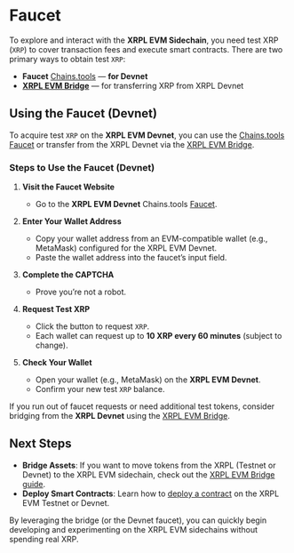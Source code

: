 # Faucet

To explore and interact with the **XRPL EVM Sidechain**, you need test XRP (`XRP`) to cover transaction fees and execute smart contracts. There are two primary ways to obtain test `XRP`:

- **Faucet** [Chains.tools](https://chains.tools/faucet/xrplevm) — **for Devnet**  
- **[XRPL EVM Bridge](../users/using-the-bridge.md)** — for transferring XRP from XRPL Devnet

## Using the Faucet (Devnet)

To acquire test `XRP` on the **XRPL EVM Devnet**, you can use the [Chains.tools Faucet](https://chains.tools/faucet/xrplevm) or transfer from the XRPL Devnet via the [XRPL EVM Bridge](../users/using-the-bridge.md).

### Steps to Use the Faucet (Devnet)

1. **Visit the Faucet Website**

   - Go to the **XRPL EVM Devnet** Chains.tools [Faucet](https://chains.tools/faucet/xrplevm).

2. **Enter Your Wallet Address**

   - Copy your wallet address from an EVM-compatible wallet (e.g., MetaMask) configured for the XRPL EVM Devnet.
   - Paste the wallet address into the faucet’s input field.

3. **Complete the CAPTCHA**

   - Prove you’re not a robot.

4. **Request Test XRP**

   - Click the button to request `XRP`.
   - Each wallet can request up to **10 XRP every 60 minutes** (subject to change).

5. **Check Your Wallet**
   - Open your wallet (e.g., MetaMask) on the **XRPL EVM Devnet**.
   - Confirm your new test `XRP` balance.

If you run out of faucet requests or need additional test tokens, consider bridging from the **XRPL Devnet** using the [XRPL EVM Bridge](../users/using-the-bridge.md).

## Next Steps

- **Bridge Assets**: If you want to move tokens from the XRPL (Testnet or Devnet) to the XRPL EVM sidechain, check out the [XRPL EVM Bridge guide](../users/using-the-bridge.md).
- **Deploy Smart Contracts**: Learn how to [deploy a contract](../../developers/developing-smart-contracts/deploy-the-smart-contract.md) on the XRPL EVM Testnet or Devnet.

By leveraging the bridge (or the Devnet faucet), you can quickly begin developing and experimenting on the XRPL EVM sidechains without spending real XRP.